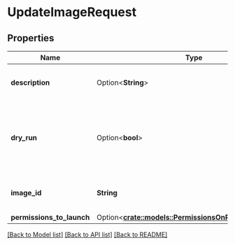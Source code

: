 # UpdateImageRequest

## Properties

Name | Type | Description | Notes
------------ | ------------- | ------------- | -------------
**description** | Option<**String**> | A new description for the image. | [optional]
**dry_run** | Option<**bool**> | If true, checks whether you have the required permissions to perform the action. | [optional]
**image_id** | **String** | The ID of the OMI you want to modify. | 
**permissions_to_launch** | Option<[**crate::models::PermissionsOnResourceCreation**](PermissionsOnResourceCreation.md)> |  | [optional]

[[Back to Model list]](../README.md#documentation-for-models) [[Back to API list]](../README.md#documentation-for-api-endpoints) [[Back to README]](../README.md)


